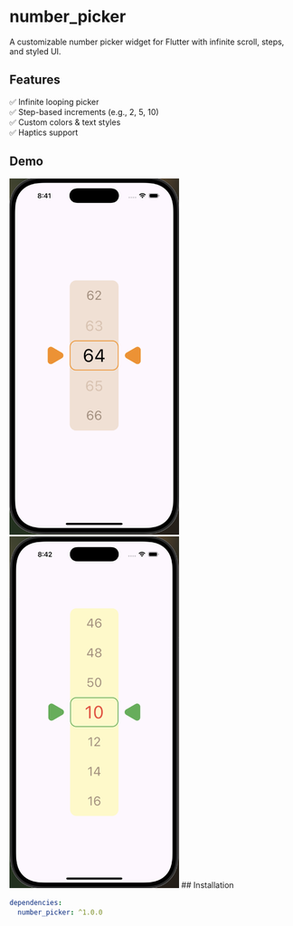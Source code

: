 # number_picker

A customizable number picker widget for Flutter with infinite scroll, steps, and styled UI.

## Features
✅ Infinite looping picker  
✅ Step-based increments (e.g., 2, 5, 10)  
✅ Custom colors & text styles  
✅ Haptics support

## Demo

<img src="https://raw.githubusercontent.com/Ayushkayastha/number_picker/main/assets/demo%201.png" width="300">
<img src="https://raw.githubusercontent.com/Ayushkayastha/number_picker/main/assets/demo%202.png" width="300">
## Installation

```yaml
dependencies:
  number_picker: ^1.0.0

